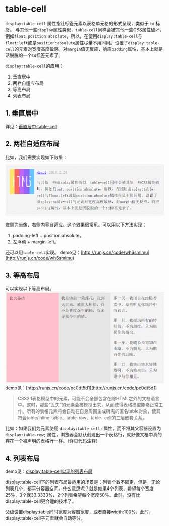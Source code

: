 # table-cell

`display:table-cell` 属性指让标签元素以表格单元格的形式呈现，类似于 `td` 标签。
与其他一些`display`属性类似，`table-cell`同样会被其他一些CSS属性破坏，例如`float`, `position:absolute`，所以，在使用`display:table-cell`与`float:left`或是`position:absolute`属性尽量不用同用。设置了`display:table-cell`的元素对宽度高度敏感，对`margin`值无反应，响应`padding`属性，基本上就是活脱脱的一个`td`标签元素了。

`display:table-cell`的应用：
1. 垂直居中
2. 两栏自适应布局
3. 等高布局
4. 列表布局


## 1. 垂直居中
详见：[垂直居中:table-cell](vertical-middle.md#1-display-table-cell)

## 2. 两栏自适应布局
比如，我们需要实现如下效果：

![](images/table-cell-responsive.png )

左侧为头像，右侧内容自适应。这个效果很常见。可以用以下方法实现：
1. padding-left + position:absolute。
2. 左浮动 + margin-left。

还可以用`table-cell`实现。
demo见：[http://runjs.cn/code/wh6smlmu](http://runjs.cn/code/wh6smlmu)

## 3. 等高布局
可以实现以下等高布局。
![](images/table-cell-column.png )
demo见：[http://runjs.cn/code/pc0dt5d1](http://runjs.cn/code/pc0dt5d1)

 > CSS2.1表格模型中的元素，可能不会全部包含在除HTML之外的文档语言中。这时，那些“丢失”的元素会被模拟出来，从而使得表格模型能够正常工作。所有的表格元素将会自动在自身周围生成所需的匿名table对象，使其符合table/inline-table、table-row、table- cell的三层嵌套关系。

比如：如果我们为元素使用 `display:table-cell;` 属性，而不将其父容器设置为 `display:table-row;` 属性，浏览器会默认创建出一个表格行，就好像文档中真的存在一个被声明的表格行一样。（详见代码注释）

## 4. 列表布局
demo见：[display:table-cell实现的列表布局](http://www.zhangxinxu.com/study/201010/table-cell-list-flow-layout.html)

display:table-cell下的列表布局最适用的场景是：列表个数不固定，但是，无论列表几个，都平分容器空间。什么意思呢？就是如果4个列表，希望每个宽度25%，3个就33.3333%，2个列表希望每个宽度50%。此时，没有比display:table-cell更合适的技术了。

父级设置display:table同时宽度为容器宽度，或者直接width:100%，此时，display:table-cell子元素就会自动等分。
